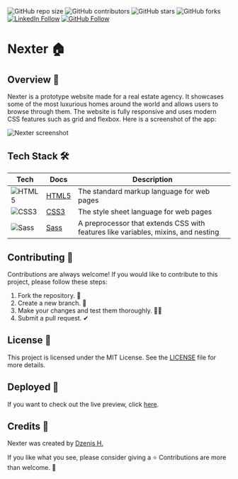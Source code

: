 ##
![GitHub repo size](https://img.shields.io/github/repo-size/dzenis-h/nexter)
![GitHub contributors](https://img.shields.io/github/contributors/dzenis-h/nexter)
![GitHub stars](https://img.shields.io/github/stars/dzenis-h/nexter?style=social)
![GitHub forks](https://img.shields.io/github/forks/dzenis-h/nexter?style=social)
[![LinkedIn Follow](https://img.shields.io/badge/-Follow-blue?style=social&logo=linkedin&link=https://www.linkedin.com/in/dzenis-h/)](https://www.linkedin.com/in/dzenis-h/)
[![GitHub Follow](https://img.shields.io/badge/-Follow-black?style=social&logo=github&link=https://github.com/dzenis-h)](https://github.com/dzenis-h)
# Nexter 🏠
##
## Overview 👀
Nexter is a prototype website made for a real estate agency. It showcases some of the most luxurious homes around the world and allows users to browse through them. The website is fully responsive and uses modern CSS features such as grid and flexbox. Here is a screenshot of the app:

![Nexter screenshot](https://drive.google.com/uc?export=view&id=1w_BsJUWxSVAZKuRtuUQMZVXOGF3788Pj)

## Tech Stack 🛠
| Tech | Docs | Description |
| --- | --- | --- |
| ![HTML5](https://img.shields.io/badge/HTML5-E34F26?style=for-the-badge&logo=html5&logoColor=white) | [HTML5](https://developer.mozilla.org/en-US/docs/Web/Guide/HTML/HTML5) | The standard markup language for web pages |
| ![CSS3](https://img.shields.io/badge/CSS3-1572B6?style=for-the-badge&logo=css3&logoColor=white) | [CSS3](https://developer.mozilla.org/en-US/docs/Web/CSS) | The style sheet language for web pages |
| ![Sass](https://img.shields.io/badge/Sass-CC6699?style=for-the-badge&logo=sass&logoColor=white) | [Sass](https://sass-lang.com/) | A preprocessor that extends CSS with features like variables, mixins, and nesting |

## Contributing 🙌
Contributions are always welcome! If you would like to contribute to this project, please follow these steps:
1. Fork the repository. 🍴
2. Create a new branch. 🌵
3. Make your changes and test them thoroughly. 👨‍💻
4. Submit a pull request. ✔

## License 📑
This project is licensed under the MIT License. See the [LICENSE](https://docs.google.com/document/d/11WK7tVoTFRMcWCuGZQCRWxEsDUEJ_6ArtfV-NjWcBCU/edit?usp=sharing) file for more details.

## Deployed 🚀
If you want to check out the live preview, click [here](https://nexter-homes.web.app/).

## Credits 🙏
Nexter was created by [Dzenis H.](https://www.dzenis.tech)

If you like what you see, please consider giving a ⭐️ Contributions are more than welcome. 🫡
